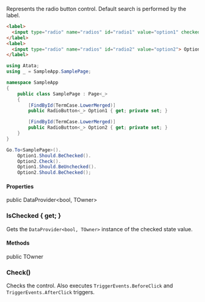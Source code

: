 Represents the radio button control. Default search is performed by the label.

```html
<label>
  <input type="radio" name="radios" id="radio1" value="option1" checked> Option 1
</label>
<label>
  <input type="radio" name="radios" id="radio2" value="option2"> Option 2
</label>
```
```cs
using Atata;
using _ = SampleApp.SamplePage;

namespace SampleApp
{
    public class SamplePage : Page<_>
    {
        [FindById(TermCase.LowerMerged)]
        public RadioButton<_> Option1 { get; private set; }

        [FindById(TermCase.LowerMerged)]
        public RadioButton<_> Option2 { get; private set; }
    }
}
```
```cs
Go.To<SamplePage>().
    Option1.Should.BeChecked().
    Option2.Check().
    Option1.Should.BeUnchecked().
    Option2.Should.BeChecked();
```

#### Properties

<div class="member">
    <span class="head"><span class="keyword">public</span> <span class="type">DataProvider</span><wbr>&lt;<span class="keyword">bool</span>, <span class="type">TOwner</span>&gt;</span>
    <h3><span class="body">IsChecked</span><span class="tail"> { <span class="keyword">get</span>; }</span></h3>
</div>

Gets the `DataProvider<bool, TOwner>` instance of the checked state value.

#### Methods

<div class="member">
    <span class="head"><span class="keyword">public</span> <span class="type">TOwner</span></span>
    <h3><span class="body">Check()</span></h3>
</div>

Checks the control. Also executes `TriggerEvents.BeforeClick` and `TriggerEvents.AfterClick` triggers.